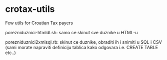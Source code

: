 crotax-utils
============

Few utils for Croatian Tax payers

porezniduznici-htmldl.sh: samo ce skinut sve duznike u HTML-u

porezniduznici2xmlsql.rb: skinut ce duznike, obraditi ih i snimiti u SQL i CSV
(sami morate napraviti definiciju tablica kako odgovara i.e. CREATE TABLE etc..)

